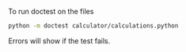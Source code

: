 To run doctest on the files

```bash
python -m doctest calculator/calculations.python
```

Errors will show if the test fails.
